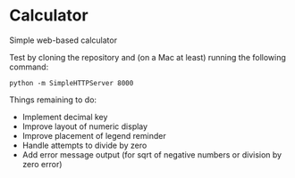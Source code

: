 Calculator
==========

Simple web-based calculator

Test by cloning the repository and (on a Mac at least) running the following command:

    python -m SimpleHTTPServer 8000

Things remaining to do:
- Implement decimal key
- Improve layout of numeric display
- Improve placement of legend reminder
- Handle attempts to divide by zero
- Add error message output (for sqrt of negative numbers or division by zero error)